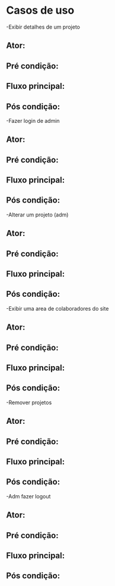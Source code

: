 # Casos de uso

-Exibir detalhes de um projeto
## Ator:
## Pré condição: 
## Fluxo principal: 
## Pós condição:

-Fazer login de admin
## Ator:
## Pré condição: 
## Fluxo principal: 
## Pós condição:

-Alterar um projeto (adm)
## Ator:
## Pré condição: 
## Fluxo principal: 
## Pós condição:

-Exibir uma area de colaboradores do site
## Ator:
## Pré condição: 
## Fluxo principal: 
## Pós condição:

-Remover projetos
## Ator:
## Pré condição: 
## Fluxo principal: 
## Pós condição:

-Adm fazer logout
## Ator:
## Pré condição: 
## Fluxo principal: 
## Pós condição:
